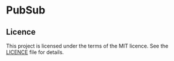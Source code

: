 # PubSub

## Licence

This project is licensed under the terms of the MIT licence. See the [LICENCE](./LICENCE) file for details.
